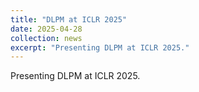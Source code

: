 ```yaml
---
title: "DLPM at ICLR 2025"
date: 2025-04-28
collection: news
excerpt: "Presenting DLPM at ICLR 2025."
---
```


Presenting DLPM at ICLR 2025.
